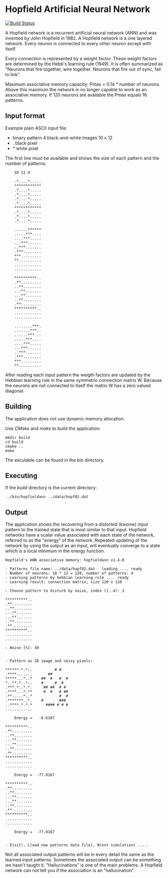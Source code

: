 # Hopfield Artificial Neural Network

[![Build Status](https://travis-ci.org/josokw/HopfieldANN.svg?branch=master)](https://travis-ci.org/josokw/HopfieldANN)

A Hopfield network is a recurrent artificial neural network (ANN) and was
invented by John Hopfield in 1982. A Hopfield network is a one layered
network.
Every neuron is connected to every other neuron except with itself.

Every connection is represented by a weight factor. These weight factors
are determined by the Hebb's learning rule (1949). It is often summarized
as "Neurons that fire together, wire together. Neurons that fire out of
sync, fail to link".

Maximum associative memory capacity: Pmax = 0.14 * number of neurons.
Above this maximum the network is no longer capable to work as an associative memory. 
If 120 neurons are available the Pmax equals 16 patterns. 

## Input format

Example plain ASCII input file:

- binary pattern 4 black-and-white images 10 x 12
- . black pixel
- \* white pixel

The first line must be available and shows the size of each pattern and
the number of patterns.

        10 12 4

        .*....*.....
        ************
        .*....*.....
        .*....*.....
        .*....*.....
        .*....*.....
        ************
        .*....*.....
        .*....*.....
        .*....*.....

        ......******
        .....***....
        ....***.....
        ...***......
        ..***.......
        .***........
        ***.........
        **..........
        ............
        ............

        **********..
        .**.........
        ..**........
        ...**.......
        ...**.......
        ..**........
        .**.........
        **********..
        ............
        ............

        ........***.
        .......***..
        ......***...
        .....***....
        ....***.....
        ...***......
        ..***.......
        .***........
        ***.........
        **..........

After reading each input pattern the weigth factors are updated by the
Hebbian learning rule in the same symmetric connection matrix W.
Because the neurons are not connected to itself the matrix W has a zero
valued diagonal.

## Building

The application does not use dynamic memory allocation.

Use *CMake* and *make* to build the application:

    mkdir build
    cd build
    cmake ..
    make

The excutable can be found in the *bin* directory.

## Executing

If the *build* directory is the current directory:

    ../bin/hopfieldann ../data/hopf02.dat

## Output

The application shows the recovering from a distorted (kwonw) input pattern to the
trained state that is most similar to that input.
Hopfield networks have a scalar value associated with each state of the
network, referred to as the "energy" of the network.
Repeated updating of the network by using the output as an input, will
eventually converge to a state which is a local minimum in the energy
function.

    Hopfield's ANN associative memory: hopfieldann v1.4.0

    - Patterns file name: ../data/hopf02.dat   loading .... ready
    - Number of neurons: 10 * 12 = 120, number of patterns: 4
    - Learning patterns by hebbian learning rule .... ready
    - Learning result: connection matrix, size 120 x 120

    - Choose pattern to disturb by noise, index (1..4): 3

    **********..
    .**.........
    ..**........
    ...**.......
    ...**.......
    ..**........
    .**.........
    **********..
    ............
    ............

    - Noise [%]: 30


    - Pattern as 2D image and noisy pixels:

    ******.*.*..          # #
    .****.......       ##
    *****...*..*    ##  #   #  #
    *..**.*..*..    #     #  #
    .***.*..*.*.     ## ##  # #
    .****...*.**     #  #   # ##
    .**.....*..*            #  #
    .*******..*.    #       ###
    ..****.*.*.*      #### # # #
    ............

        Energy =   -8.6167

    **********..
    .**.........
    ..**........
    ...**.......
    ...**.......
    ..**........
    .**.........
    **********..
    ............
    ............

        Energy =  -77.0167

    **********..
    .**.........
    ..**........
    ...**.......
    ...**.......
    ..**........
    .**.........
    **********..
    ............
    ............

        Energy =  -77.0167


    - E(xit), L(oad new patterns data file), N(ext simulation) .....

Not all associated output patterns will be in every detail the same as the
learned input patterns.
Sometimes the associated output can be something we hasn't taught it.
"Hallucinations" is one of the main problems.
A Hopfield network can not tell you if the association is an
"hallucination".
